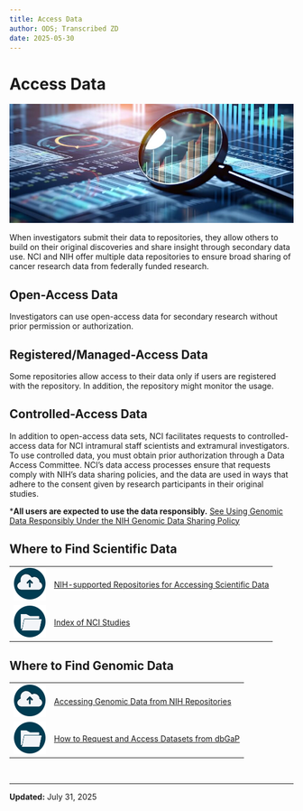 ```yaml
---
title: Access Data 
author: ODS; Transcribed ZD
date: 2025-05-30
---
```


# Access Data

![Stylized image of a magnifying glass over a digital landscape of data visualizations](https://raw.githubusercontent.com/CBIIT/ccdi-ods-content/main/pages/images/stock/data_magnifying_glass_01_800x335.png)

When investigators submit their data to repositories, they allow others to build on their original discoveries and share insight through secondary data use. NCI and NIH offer multiple data repositories to ensure broad sharing of cancer research data from federally funded research.

## Open-Access Data

Investigators can use open-access data for secondary research without prior permission or authorization.

## Registered/Managed-Access Data

Some repositories allow access to their data only if users are registered with the repository. In addition, the repository might monitor the usage.

## Controlled-Access Data

In addition to open-access data sets, NCI facilitates requests to controlled-access data for NCI intramural staff scientists and extramural investigators. To use controlled data, you must obtain prior authorization through a Data Access Committee. NCI’s data access processes ensure that requests comply with NIH’s data sharing policies, and the data are used in ways that adhere to the consent given by research participants in their original studies.

***All users are expected to use the data responsibly.** [See Using Genomic Data Responsibly Under the NIH Genomic Data Sharing Policy](https://grants.nih.gov/policy-and-compliance/policy-topics/sharing-policies/accessing-data/using-genomic-data)

## Where to Find Scientific Data

| | |
|---|---|
| ![Data cloud icon](https://raw.githubusercontent.com/CBIIT/ccdi-ods-content/main/pages/images/icons/cloud_upload_icon.png) | [NIH-supported Repositories for Accessing Scientific Data](https://grants.nih.gov/policy-and-compliance/policy-topics/sharing-policies/accessing-data/scientific) |
| ![Folder icon](https://raw.githubusercontent.com/CBIIT/ccdi-ods-content/main/pages/images/icons/folder_icon.png) | [Index of NCI Studies](https://studycatalog.cancer.gov) |

## Where to Find Genomic Data

| | |
|---|---|
| ![Data cloud icon](https://raw.githubusercontent.com/CBIIT/ccdi-ods-content/main/pages/images/icons/cloud_upload_icon.png) | [Accessing Genomic Data from NIH Repositories](https://grants.nih.gov/policy-and-compliance/policy-topics/sharing-policies/accessing-data/genomic-data) |
| ![Folder icon](https://raw.githubusercontent.com/CBIIT/ccdi-ods-content/main/pages/images/icons/folder_icon.png) | [How to Request and Access Datasets from dbGaP](https://grants.nih.gov/policy-and-compliance/policy-topics/sharing-policies/accessing-data/dbgap) |

&nbsp;  

---

**Updated:** July 31, 2025
